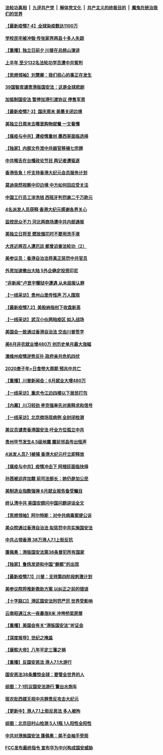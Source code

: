 ####  [法轮功真相](../../../../basic/blob/master/README.md?t=07042131) &nbsp;|&nbsp; [九评共产党](../../../../9ping.md/blob/master/README.md?t=07042131) &nbsp;|&nbsp; [解体党文化](../../../../jtdwh.md/blob/master/README.md?t=07042131)  &nbsp;|&nbsp; [共产主义的终极目的](../../../../gczydzjmd.md/blob/master/README.md?t=07042131) &nbsp;|&nbsp; [魔鬼在统治我们的世界](../../../../mgztzwmdsj.md/blob/master/README.md?t=07042131) 

#### [【最新疫情7·4】全球染疫数达1100万](../pages/nf4514/n12231687.md?t=07042131) 

#### [学校民宅被冲毁 传张家界两县十多人失踪](../pages/nf4514/n12231983.md?t=07042131) 

#### [【重播】独立日前夕 川普在总统山演讲](../pages/nf4514/n12230343.md?t=07042131) 

#### [上半年 至少132名法轮功学员遭中共冤判](../pages/nf4514/n12229828.md?t=07042131) 

#### [【思想领袖】刘慧卿：我们担心的事正在发生](../pages/nf4514/n12168811.md?t=07042131) 

#### [39国智库谴责港版国安法：这是全球悲剧](../pages/nf4514/n12231267.md?t=07042131) 

#### [加抵制国安法 暂停加港引渡协议 停售军资](../pages/nf4514/n12231196.md?t=07042131) 

#### [【最新疫情7·3】国庆周末 美墨关闭边境](../pages/nf4514/n12229080.md?t=07042131) 

#### [美独立日周末去哪里购物就餐 一文看懂](../pages/nf4514/n12230982.md?t=07042131) 

#### [【瘟疫与中共】遭疫情重创 墨西哥面临选择](../pages/nf4514/n12229138.md?t=07042131) 

#### [【独家】内部文件泄中共器官移植七宗罪](../pages/nf4514/n12190627.md?t=07042131) 

#### [中共喉舌在台播政论节目 两记者遭驱逐](../pages/nf4514/n12229817.md?t=07042131) 

#### [香港告急！吁支持香港大纪元会员服务计划](../pages/nf4514/n12230246.md?t=07042131) 

#### [莫迪突然视察中印边境 中方如何回应受关注](../pages/nf4514/n12230232.md?t=07042131) 

#### [中国工行员工涉洗钱 西班牙判罚逾二千万欧元](../pages/nf4514/n12229905.md?t=07042131) 

#### [4名派发人员获释 香港大纪元感谢各界关心](../pages/nf4514/n12229429.md?t=07042131) 

#### [监控民众不力 河北两商场遭中共内部通报](../pages/nf4514/n12226681.md?t=07042131) 

#### [美独立日将至 燃放烟花时不要用洗手液](../pages/nf4514/n12228400.md?t=07042131) 

#### [大连近两百人遭厄运 都曾迫害法轮功（2）](../pages/nf4514/n12204461.md?t=07042131) 

#### [美参议员：香港自治法将真正惩罚中共官员](../pages/nf4514/n12228696.md?t=07042131) 

#### [外资加速撤出大陆 5外企确定投资印尼](../pages/nf4514/n12228682.md?t=07042131) 

#### [“非新闻”卢昱宇曝狱中遭遇 从未屈服认罪](../pages/nf4514/n12227813.md?t=07042131) 

#### [【一线采访】贵州山里传怪声 万人围观](../pages/nf4514/n12228322.md?t=07042131) 

#### [【最新疫情7.2】美股纳指创下收盘新高](../pages/nf4514/n12225896.md?t=07042131) 

#### [【一线采访】武汉小伙两陷疫区 如入战场](../pages/nf4514/n12228035.md?t=07042131) 

#### [美国会一致通过香港自治法 交由川普签字](../pages/nf4514/n12228230.md?t=07042131) 

#### [美6月非农就业增480万 创历史单月最大涨幅](../pages/nf4514/n12227911.md?t=07042131) 

#### [澳维州疫情逆势反扑 政府亲共危机四伏](../pages/nf4514/n12227499.md?t=07042131) 

#### [2020庚子年+日食带大周期  预兆中共亡](../pages/nf4514/n12180144.md?t=07042131) 

#### [【重播】川普新闻会：6月就业大增480万](../pages/nf4514/n12227778.md?t=07042131) 

#### [【一线采访】重庆令江边四楼以下居民打包](../pages/nf4514/n12227626.md?t=07042131) 

#### [【内幕】川习较劲 李克强率先对美释求和信号](../pages/nf4514/n12225939.md?t=07042131) 

#### [【一线采访】北京商场现病例 全封闭检测](../pages/nf4514/n12226852.md?t=07042131) 

#### [美议员谴责香港国安法 吁全方位孤立中共](../pages/nf4514/n12227173.md?t=07042131) 

#### [贵州毕节发生4.5级地震 震前邻县传出怪声](../pages/nf4514/n12226452.md?t=07042131) 

#### [4派发人员7·1被捕 香港大纪元吁立即释放](../pages/nf4514/n12226695.md?t=07042131) 

#### [【瘟疫与中共】疫情冲击下 阿根廷面临抉择](../pages/nf4514/n12226223.md?t=07042131) 

#### [孙茜被迫弃加籍 前司法部长：她仍是加公民](../pages/nf4514/n12225823.md?t=07042131) 

#### [美制造业指数强弹 6月就业报告备受瞩目](../pages/nf4514/n12225851.md?t=07042131) 

#### [终认清中共 美国安顾问中国问题讲话全文](../pages/nf4514/n12225398.md?t=07042131) 

#### [【思想领袖】阿尔特斯：对中共病毒案提公诉](../pages/nf4514/n12132039.md?t=07042131) 

#### [美众院通过香港自治法 拟惩罚中共实施国安法](../pages/nf4514/n12225765.md?t=07042131) 

#### [中共占领香港 38万港人7.1上街反抗](../pages/nf4514/n12225818.md?t=07042131) 

#### [蓬佩奥：港版国安法第38条冒犯所有国家](../pages/nf4514/n12225492.md?t=07042131) 

#### [【独家】鲁炜发迹和中国“删都”的出现](../pages/nf4514/n12210635.md?t=07042131) 

#### [【最新疫情7.1】川普：支持第四阶段刺激计划](../pages/nf4514/n12223137.md?t=07042131) 

#### [美参议院将推新救助方案 以纠正之前的错误](../pages/nf4514/n12224957.md?t=07042131) 

#### [【十字路口】港区国安法刑罚严厉 世界受影响](../pages/nf4514/n12223339.md?t=07042131) 

#### [云南昭通江水一夜暴涨8米 冲垮桥梁房屋](../pages/nf4514/n12224735.md?t=07042131) 

#### [【重播】美国会有关“港版国安法”听证会](../pages/nf4514/n12223128.md?t=07042131) 

#### [【深度报导】世纪之掩盖](../pages/nf4514/n12223498.md?t=07042131) 

#### [【康熙大帝】八年平定三藩之祸](../pages/nf4514/n12138083.md?t=07042131) 

#### [【重播】反国安恶法 港人7.1大游行](../pages/nf4514/n12219819.md?t=07042131) 

#### [国安恶法38条震惊全球：要管全世界的人](../pages/nf4514/n12224164.md?t=07042131) 

#### [组图：7·1抗议国安法游行 警出水炮车](../pages/nf4514/n12224043.md?t=07042131) 

#### [班农批西媒无视中共罪责反攻击大纪元](../pages/nf4514/n12222770.md?t=07042131) 

#### [【更新中】港人7.1上街反恶法 多人被拘](../pages/nf4514/n12224126.md?t=07042131) 

#### [组图：北京田村山检测 5人1瓶 1人阳性全阳性](../pages/nf4514/n12222637.md?t=07042131) 

#### [中共对港施国安法 蓬佩奥：美不会袖手旁观](../pages/nf4514/n12223421.md?t=07042131) 

#### [FCC发布最终指令 宣布华为中兴构成国安威胁](../pages/nf4514/n12222824.md?t=07042131) 

